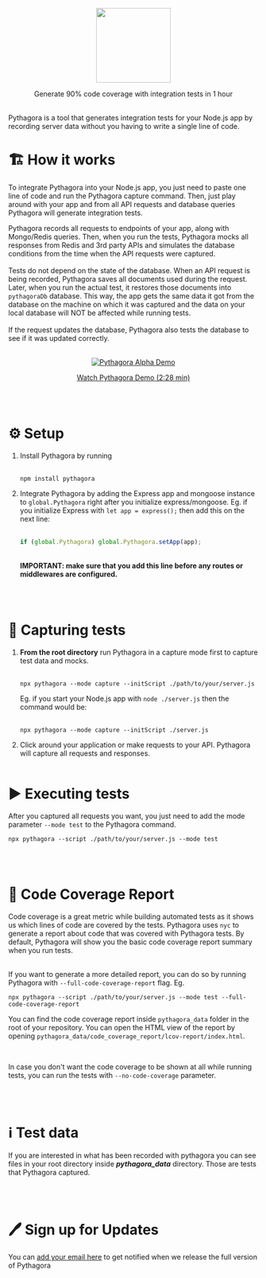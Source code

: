 <p align=center>
  <img height="150px" src="https://user-images.githubusercontent.com/10895136/217490853-013a21d3-e4a2-4c1d-a38c-e3c835788592.png"/>
</p>
<p align=center>
  Generate 90% code coverage with integration tests in 1 hour
</p>
<br>
Pythagora is a tool that generates integration tests for your Node.js app by recording server data without you having to write a single line of code.



<h1>🏗️ How it works</h1>

To integrate Pythagora into your Node.js app, you just need to paste one line of code and run the Pythagora capture command. Then, just play around with your app and from all API requests and database queries Pythagora will generate integration tests.

Pythagora records all requests to endpoints of your app, along with Mongo/Redis queries. Then, when you run the tests, Pythagora mocks all responses from Redis and 3rd party APIs and simulates the database conditions from the time when the API requests were captured.
<br>
<br>
Tests do not depend on the state of the database. When an API request is being recorded, Pythagora saves all documents used during the request. Later, when you run the actual test, it restores those documents into `pythagoraDb` database. This way, the app gets the same data it got from the database on the machine on which it was captured and the data on your local database will NOT be affected while running tests.
<br>
<br>
If the request updates the database, Pythagora also tests the database to see if it was updated correctly.
<br>
<br>
<div align="center">
  <a href="https://www.youtube.com/watch?v=Be9ed-JHuQg"><img src="https://img.youtube.com/vi/Be9ed-JHuQg/0.jpg" alt="Pythagora Alpha Demo"></a>
</div>
<p align=center>
  <a target="_blank" href="https://www.youtube.com/watch?v=Be9ed-JHuQg">Watch Pythagora Demo (2:28 min)</a>
</p>
<br>
<br>
<h1>⚙️ Setup</h1>

1. Install Pythagora by running
   <br><br>
   ```
   npm install pythagora
   ```
2. Integrate Pythagora by adding the Express app and mongoose instance to `global.Pythagora` right after you initialize express/mongoose. Eg. if you initialize Express with `let app = express();` then add this on the next line:
    <br><br>
    ```javascript
    if (global.Pythagora) global.Pythagora.setApp(app);
   ```
   <br>
   <b>IMPORTANT: make sure that you add this line before any routes or middlewares are configured.</b>
<br><br>
<h1>🎥 Capturing tests</h1>

1. <b>From the root directory</b> run Pythagora in a capture mode first to capture test data and mocks.
      <br><br>
      ```
      npx pythagora --mode capture --initScript ./path/to/your/server.js
      ```
   Eg. if you start your Node.js app with `node ./server.js` then the command would be:
      <br><br>
      ```
      npx pythagora --mode capture --initScript ./server.js
      ```
2. Click around your application or make requests to your API. Pythagora will capture all requests and responses.
<br><br>
<h1>▶️ Executing tests</h1>

After you captured all requests you want, you just need to add the mode parameter `--mode test` to the Pythagora command.
   <br>
   ```
   npx pythagora --script ./path/to/your/server.js --mode test
   ```   
      
<br><br>
<h1>📝 Code Coverage Report</h1>

Code coverage is a great metric while building automated tests as it shows us which lines of code are covered by the tests. Pythagora uses `nyc` to generate a report about code that was covered with Pythagora tests. By default, Pythagora will show you the basic code coverage report summary when you run tests.
<br>
<br>

If you want to generate a more detailed report, you can do so by running Pythagora with `--full-code-coverage-report` flag. Eg.
   ```
   npx pythagora --script ./path/to/your/server.js --mode test --full-code-coverage-report
   ```
You can find the code coverage report inside `pythagora_data` folder in the root of your repository. You can open the HTML view of the report by opening `pythagora_data/code_coverage_report/lcov-report/index.html`.

<br>

In case you don't want the code coverage to be shown at all while running tests, you can run the tests with `--no-code-coverage` parameter.

<br><br>
<h1>ℹ️ Test data</h1>
If you are interested in what has been recorded with pythagora
you can see files in your root directory inside <strong><i>pythagora_data</i></strong> directory.
Those are tests that Pythagora captured.



<br><br>
<h1>🖊️ Sign up for Updates</h1>
You can <a href="http://eepurl.com/ikg_nT" target="_blank">add your email here</a> to get notified when we release the full version of Pythagora

